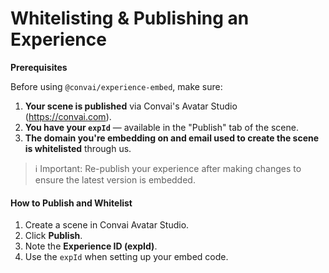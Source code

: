 # Whitelisting & Publishing an Experience

**Prerequisites**

Before using `@convai/experience-embed`, make sure:

1. **Your scene is published** via Convai's Avatar Studio (https://convai.com).
2. **You have your `expId`** — available in the "Publish" tab of the scene.
3. **The domain you're embedding on and email used to create the scene is whitelisted** through us.

> ℹ️ Important: Re-publish your experience after making changes to ensure the latest version is embedded.

#### How to Publish and Whitelist

1. Create a scene in Convai Avatar Studio.
2. Click **Publish**.
3. Note the **Experience ID (expId)**.
4. Use the `expId` when setting up your embed code.
